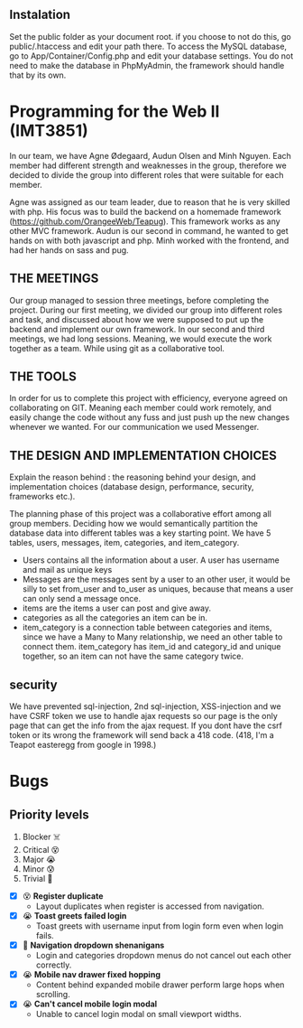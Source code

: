 ## Instalation

Set the public folder as your document root. if you choose to not do this, go public/.htaccess and edit your path there.
To access the MySQL database, go to App/Container/Config.php and edit your database settings. You do not need to make the database in PhpMyAdmin, the framework should handle that by its own.

# Programming for the Web II (IMT3851)

In our team, we have Agne Ødegaard, Audun Olsen and Minh Nguyen.
Each member had different strength and weaknesses in the group, therefore we decided to divide the group into different roles that were suitable for each member.

Agne was assigned as our team leader, due to reason that
he is very skilled with php. His focus was to build the backend on a homemade framework (https://github.com/OrangeeWeb/Teapug). This framework works as any other MVC framework.
Audun is our second in command, he wanted to get hands on with both javascript and php.
Minh worked with the frontend, and had her hands on sass and pug.

## THE MEETINGS
Our group managed to session three meetings, before completing the project.
During our first meeting, we divided our group into different roles and task, and discussed about how we were supposed to put up the backend and implement our own framework.
In our second and third meetings, we had long sessions. Meaning, we would execute the work together as a team. While using git as a collaborative tool.

## THE TOOLS
In order for us to complete this project with efficiency, everyone agreed on collaborating on GIT. Meaning each member could work remotely, and easily change the code without any fuss and just push up the new changes whenever we wanted. For our communication we used Messenger.

## THE DESIGN AND IMPLEMENTATION CHOICES
Explain the reason behind :
the reasoning behind your design, and implementation choices (database design, performance, security, frameworks etc.).

The planning phase of this project was a collaborative effort among all group members. Deciding how we would semantically partition the database data into different tables was a key starting point. We have 5 tables, users, messages, item, categories, and item_category.

 * Users contains all the information about a user. A user has username and mail as unique keys
 * Messages are the messages sent by a user to an other user, it would be silly to set from_user and to_user as uniques, because that means a user can only send a message once.
 * items are the items a user can post and give away.
 * categories as all the categories an item can be in.
 * item_category is a connection table between categories and items, since we have a Many to Many relationship, we need an other table to connect them. item_category has item_id and category_id and unique together, so an item can not have the same category twice.

## security

We have prevented sql-injection, 2nd sql-injection, XSS-injection and we have CSRF token we use to handle ajax requests so our page is the only page that can get the info from the ajax request. If you dont have the csrf token or its wrong the framework will send back a 418 code. (418, I'm a Teapot easteregg from google in 1998.)


# Bugs

## Priority levels
1. Blocker ☠️
1. Critical 😵
1. Major 😭
1. Minor 😰
1. Trivial 😤

* [x] 😵 **Register duplicate**
	* Layout duplicates when register is accessed from navigation.
* [x] 😭 **Toast greets failed login**
	* Toast greets with username input from login form even when login fails.
* [x] 😤 **Navigation dropdown shenanigans**
	* Login and categories dropdown menus do not cancel out each other correctly.
* [x] 😭 **Mobile nav drawer fixed hopping**
	* Content behind expanded mobile drawer perform large hops when scrolling.
* [x] 😭 **Can't cancel mobile login modal**
	* Unable to cancel login modal on small viewport widths.